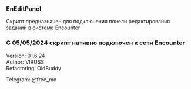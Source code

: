 ### EnEditPanel
Скрипт предназначен для подключения понели редактирования заданий в системе Encounter

### С 05/05/2024 скрипт нативно подключен к сети Encounter

Version:        01.6.24          
Author:         VIRUSS       
Refactoring:    OldBuddy          

Telegram:       @free_md            
